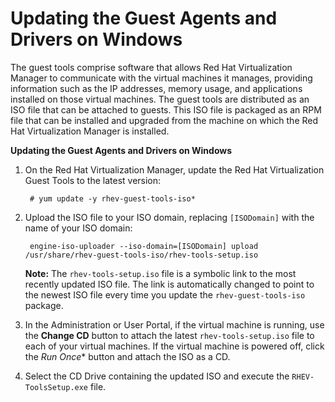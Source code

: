 # Updating the Guest Agents and Drivers on Windows

The guest tools comprise software that allows Red Hat Virtualization Manager to communicate with the virtual machines it manages, providing information such as the IP addresses, memory usage, and applications installed on those virtual machines. The guest tools are distributed as an ISO file that can be attached to guests. This ISO file is packaged as an RPM file that can be installed and upgraded from the machine on which the Red Hat Virtualization Manager is installed.

**Updating the Guest Agents and Drivers on Windows**

1. On the Red Hat Virtualization Manager, update the Red Hat Virtualization Guest Tools to the latest version: 

        # yum update -y rhev-guest-tools-iso*

2. Upload the ISO file to your ISO domain, replacing `[ISODomain]` with the name of your ISO domain: 

        engine-iso-uploader --iso-domain=[ISODomain] upload /usr/share/rhev-guest-tools-iso/rhev-tools-setup.iso

    **Note:** The `rhev-tools-setup.iso` file is a symbolic link to the most recently updated ISO file. The link is automatically changed to point to the newest ISO file every time you update the `rhev-guest-tools-iso` package.

3. In the Administration or User Portal, if the virtual machine is running, use the **Change CD** button to attach the latest `rhev-tools-setup.iso` file to each of your virtual machines. If the virtual machine is powered off, click the *Run Once** button and attach the ISO as a CD.

4. Select the CD Drive containing the updated ISO and execute the `RHEV-ToolsSetup.exe` file.
